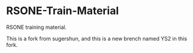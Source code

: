 # RSONE-Train-Material

RSONE training material.

This is a fork from sugershun, and this is a new brench named YS2 in this fork.
